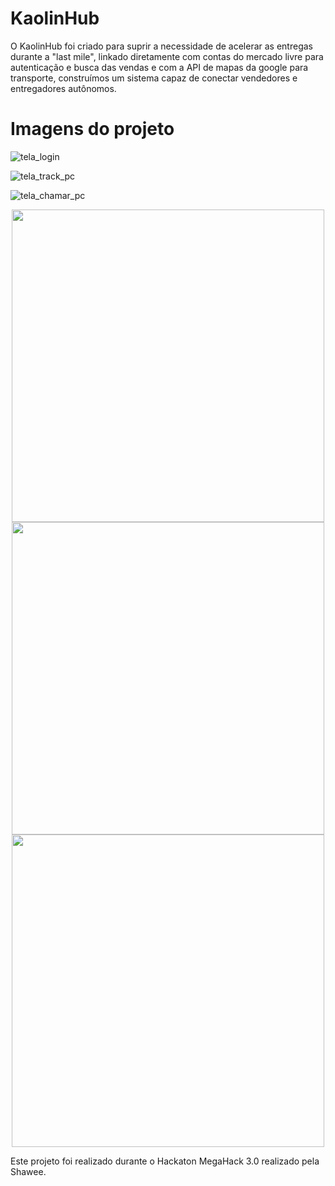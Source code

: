 # KaolinHub

O KaolinHub foi criado para suprir a necessidade de acelerar as entregas durante a "last mile", linkado diretamente com contas do mercado livre para autenticação e busca das vendas e com a API de mapas da google para transporte, construímos um sistema capaz de conectar vendedores e entregadores autônomos.

# Imagens do projeto
![tela_login](https://user-images.githubusercontent.com/50807768/86547288-dc9dd500-bf0e-11ea-8bc6-82b20096241e.png)

![tela_track_pc](https://user-images.githubusercontent.com/50807768/86547760-6b5f2180-bf10-11ea-819b-bdb1fdb2dda9.png)

![tela_chamar_pc](https://user-images.githubusercontent.com/50807768/86547917-e58fa600-bf10-11ea-88e3-5e8d1914b9b5.png)

<div style="display:flex; flex-wrap:wrap; width:100%; justify-content: space-evenly; align-item:center; ">
 <img height="500" src="https://user-images.githubusercontent.com/50807768/86547291-ddcf0200-bf0e-11ea-8f9f-4e8a122f852a.png">
 <img height="500" src="https://user-images.githubusercontent.com/50807768/86548021-51720e80-bf11-11ea-8008-badbe41407a9.png">
 <img height="500" src="https://user-images.githubusercontent.com/50807768/86548049-6f3f7380-bf11-11ea-9b21-2ef1f8d0ea22.png">
</div>


Este projeto foi realizado durante o Hackaton MegaHack 3.0 realizado pela Shawee.
